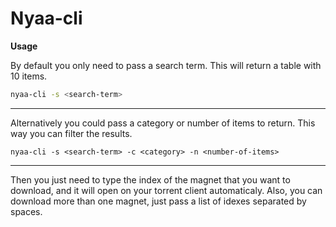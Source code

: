 # Nyaa-cli

**Usage**

By default you only need to pass a search term. This will return a table with 10 items.
```bash
nyaa-cli -s <search-term>
```

---


Alternatively you could pass a category or number of items to return. This way you can filter the results.
```
nyaa-cli -s <search-term> -c <category> -n <number-of-items>
```
---
Then you just need to type the index of the magnet that you want to download, and it will open on your torrent client automaticaly. Also, you can download more than one magnet, just pass a list of idexes separated by spaces.